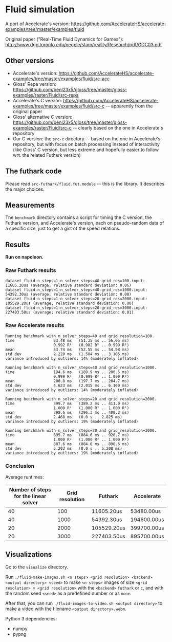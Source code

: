 # Fluid simulation

A port of Accelerate's version:
https://github.com/AccelerateHS/accelerate-examples/tree/master/examples/fluid

Original paper ("Real-Time Fluid Dynamics for Games"):
http://www.dgp.toronto.edu/people/stam/reality/Research/pdf/GDC03.pdf


## Other versions

  + Accelerate's version:
    https://github.com/AccelerateHS/accelerate-examples/tree/master/examples/fluid/src-acc
  + Gloss' Repa version:
    https://github.com/benl23x5/gloss/tree/master/gloss-examples/raster/Fluid/src-repa
  + Accelerate's C version:
    https://github.com/AccelerateHS/accelerate-examples/tree/master/examples/fluid/src-c
    -- apparently from the original paper
  + Gloss' alternative C version:
    https://github.com/benl23x5/gloss/tree/master/gloss-examples/raster/Fluid/src-c
    -- clearly based on the one in Accelerate's repository
  + Our C version: the `src-c` directory -- based on the one in Accelerate's
    repository, but with focus on batch processing instead of interactivity
    (like Gloss' C version, but less extreme and hopefully easier to follow
    wrt. the related Futhark version)


## The futhark code

Please read `src-futhark/fluid.fut.module` -- this is the library.  It describes
the major choices.


## Measurements

The `benchmark` directory contains a script for timing the C version, the
Futhark version, and Accelerate's version, each on pseudo-random data of a
specific size, just to get a gist of the speed relations.

## Results

**Run on napoleon.**

### Raw Futhark results

```
dataset fluid-n_steps=1-n_solver_steps=40-grid_res=100.input: 11605.20us (average; relative standard deviation: 0.06)
dataset fluid-n_steps=1-n_solver_steps=40-grid_res=1000.input: 54392.30us (average; relative standard deviation: 0.00)
dataset fluid-n_steps=1-n_solver_steps=20-grid_res=2000.input: 105529.20us (average; relative standard deviation: 0.00)
dataset fluid-n_steps=1-n_solver_steps=20-grid_res=3000.input: 227403.50us (average; relative standard deviation: 0.01)
```


### Raw Accelerate results

```
Running benchmark with n_solver_steps=40 and grid_resolution=100.
time                 53.48 ms   (51.35 ms .. 56.05 ms)
                     0.992 R²   (0.982 R² .. 0.999 R²)
mean                 53.74 ms   (52.55 ms .. 54.98 ms)
std dev              2.220 ms   (1.584 ms .. 3.105 ms)
variance introduced by outliers: 14% (moderately inflated)

Running benchmark with n_solver_steps=40 and grid_resolution=1000.
time                 194.6 ms   (189.9 ms .. 200.5 ms)
                     0.999 R²   (0.999 R² .. 1.000 R²)
mean                 200.8 ms   (197.7 ms .. 204.7 ms)
std dev              4.623 ms   (2.015 ms .. 6.160 ms)
variance introduced by outliers: 14% (moderately inflated)

Running benchmark with n_solver_steps=20 and grid_resolution=2000.
time                 399.7 ms   (389.2 ms .. 411.0 ms)
                     1.000 R²   (1.000 R² .. 1.000 R²)
mean                 398.6 ms   (396.3 ms .. 400.2 ms)
std dev              2.468 ms   (0.0 s .. 2.825 ms)
variance introduced by outliers: 19% (moderately inflated)

Running benchmark with n_solver_steps=20 and grid_resolution=3000.
time                 895.7 ms   (884.6 ms .. 920.7 ms)
                     1.000 R²   (1.000 R² .. 1.000 R²)
mean                 887.6 ms   (884.6 ms .. 890.6 ms)
std dev              5.203 ms   (0.0 s .. 5.208 ms)
variance introduced by outliers: 19% (moderately inflated)
```


### Conclusion

Average runtimes:

| Number of steps for the linear solver | Grid resolution | Futhark | Accelerate |
| --- | --- | --- | --- |
| 40 |  100 |  11605.20us |  53480.00us |
| 40 | 1000 |  54392.30us | 194600.00us |
| 20 | 2000 | 105529.20us | 399700.00us |
| 20 | 3000 | 227403.50us | 895700.00us |


## Visualizations

Go to the `visualize` directory.

Run `./fluid-make-images.sh <n steps> <grid resolution> <backend> <output
directory> <seed>` to make `<n steps>` images of size `<grid resolution> × <grid
resolution>` with the `<backend>` `futhark` or `c`, and with the random seed
`<seed>` as a predefined number or as `none`.

After that, you can run `./fluid-images-to-video.sh <output directory>` to make
a video with the filename `<output directory>.webm`.

Python 3 dependencies:

  + numpy
  + pypng
